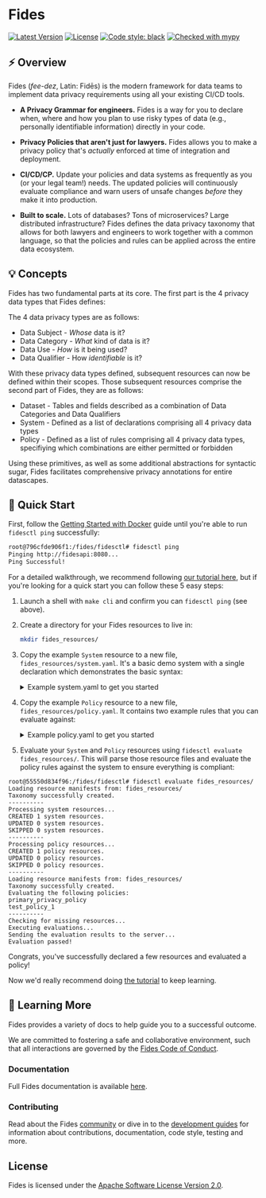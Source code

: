 # Fides

[![Latest Version][pypi-image]][pypi-url]
[![License][license-image]][license-url]
[![Code style: black][black-image]][black-url]
[![Checked with mypy][mypy-image]][mypy-url]

## :zap: Overview

Fides (*fee-dez*, Latin: Fidēs) is the modern framework for data teams to implement data privacy requirements using all your existing CI/CD tools.

- **A Privacy Grammar for engineers.** Fides is a way for you to declare when, where and how you plan to use risky types of data (e.g., personally identifiable information) directly in your code.

- **Privacy Policies that aren't just for lawyers.** Fides allows you to make a privacy policy that's *actually* enforced at time of integration and deployment.

- **CI/CD/CP.** Update your policies and data systems as frequently as you (or your legal team!) needs. The updated policies will continuously evaluate compliance and warn users of unsafe changes _before_ they make it into production.

- **Built to scale.** Lots of databases? Tons of microservices? Large distributed infrastructure? Fides defines the data privacy taxonomy that allows for both lawyers and engineers to work together with a common language, so that the policies and rules can be applied across the entire data ecosystem.

## :bulb: Concepts

Fides has two fundamental parts at its core. The first part is the 4 privacy data types that Fides defines:

The 4 data privacy types are as follows:

- Data Subject - _Whose_ data is it?
- Data Category - _What_ kind of data is it?
- Data Use - _How_ is it being used?
- Data Qualifier - How _identifiable_ is it?

With these privacy data types defined, subsequent resources can now be defined within their scopes. Those subsequent resources comprise the second part of Fides, they are as follows:

- Dataset - Tables and fields described as a combination of Data Categories and Data Qualifiers
- System - Defined as a list of declarations comprising all 4 privacy data types
- Policy - Defined as a list of rules comprising all 4 privacy data types, specifiying which combinations are either permitted or forbidden

Using these primitives, as well as some additional abstractions for syntactic sugar, Fides facilitates comprehensive privacy annotations for entire datascapes.

## :rocket: Quick Start

First, follow the [Getting Started with Docker](https://github.com/ethyca/fides/blob/main/docs/fides/docs/getting_started/docker.md) guide until you're able to run `fidesctl ping` successfully:
```bash
root@796cfde906f1:/fides/fidesctl# fidesctl ping
Pinging http://fidesapi:8080...
Ping Successful!
```

For a detailed walkthrough, we recommend following [our tutorial here](https://github.com/ethyca/fides/blob/main/docs/fides/docs/tutorial.md), but if you're looking for a quick start you can follow these 5 easy steps:

1. Launch a shell with `make cli` and confirm you can `fidesctl ping` (see above).

1. Create a directory for your Fides resources to live in:

    ```bash
    mkdir fides_resources/
    ```

1. Copy the example `System` resource to a new file, `fides_resources/system.yaml`. It's a basic demo system with a single declaration which demonstrates the basic syntax:

    <details>
        <summary>Example system.yaml to get you started</summary>

      ```yaml
    system:
      - organizationId: 1
        fidesKey: "demo_system"
        name: "Demo System"
        description: "A system used for demos."
        systemType: "Service"
        privacyDeclarations:
          - name: "Analyze Anonymous Content"
            dataCategories:
              - "account_data"
            dataUse: "provide"
            dataQualifier: "anonymized_data"
            dataSubjects:
              - "customer"
      ```
    </details>

1. Copy the example `Policy` resource to a new file, `fides_resources/policy.yaml`. It contains two example rules that you can evaluate against:

    <details>
    <summary>Example policy.yaml to get you started</summary>

      ```yaml
    policy:
      - organizationId: 1
        fidesKey: "primary_privacy_policy"
        name: "Primary Privacy Policy"
        description: "The main privacy policy for our organization."
        rules:
          - organizationId: 1
            fidesKey: "reject_targeted_marketing"
            name: "Reject Targeted Marketing"
            description: "Disallow marketing that is targeted towards users."
            dataCategories:
              inclusion: "ANY"
              values:
                - profiling_data
                - account_data
                - derived_data
                - cloud_service_provider_data
            dataUses:
              inclusion: ANY
              values:
                - market_advertise_or_promote
                - offer_upgrades_or_upsell
            dataSubjects:
              inclusion: ANY
              values:
                - trainee
                - commuter
            dataQualifier: pseudonymized_data
            action: REJECT
          - organizationId: 1
            fidesKey: "reject_some_marketing"
            name: "Reject Some Marketing"
            description: "Disallow some marketing that is targeted towards users."
            dataCategories:
              inclusion: ANY
              values:
                - user_location
                - personal_health_data_and_medical_records
                - connectivity_data
                - credentials
            dataUses:
              inclusion: ALL
              values:
                - improvement_of_business_support_for_contracted_service
                - personalize
                - share_when_required_to_provide_the_service
            dataSubjects:
              inclusion: NONE
              values:
                - trainee
                - commuter
                - patient
            dataQualifier: pseudonymized_data
            action: REJECT
      ```

    </details>

1. Evaluate your `System` and `Policy` resources using `fidesctl evaluate fides_resources/`. This will parse those resource files and evaluate the policy rules against the system to ensure everything is compliant:
```
root@55550d834f96:/fides/fidesctl# fidesctl evaluate fides_resources/
Loading resource manifests from: fides_resources/
Taxonomy successfully created.
----------
Processing system resources...
CREATED 1 system resources.
UPDATED 0 system resources.
SKIPPED 0 system resources.
----------
Processing policy resources...
CREATED 1 policy resources.
UPDATED 0 policy resources.
SKIPPED 0 policy resources.
----------
Loading resource manifests from: fides_resources/
Taxonomy successfully created.
Evaluating the following policies:
primary_privacy_policy
test_policy_1
----------
Checking for missing resources...
Executing evaluations...
Sending the evaluation results to the server...
Evaluation passed!
```

Congrats, you've successfully declared a few resources and evaluated a policy!

Now we'd really recommend doing [the tutorial](https://github.com/ethyca/fides/blob/main/docs/fides/docs/tutorial.md) to keep learning.


## :book: Learning More

Fides provides a variety of docs to help guide you to a successful outcome.

We are committed to fostering a safe and collaborative environment, such that all interactions are governed by the [Fides Code of Conduct](https://github.com/ethyca/fides/tree/main/docs/fides/docs/community/code_of_conduct.md).

### Documentation

Full Fides documentation is available [here](https://github.com/ethyca/fides/tree/main/docs/fides/docs).

### Contributing

Read about the Fides [community](https://github.com/ethyca/fides/tree/main/docs/fides/docs/community) or dive in to the [development guides](https://github.com/ethyca/fides/blob/main/docs/fides/docs/development/overview.md) for information about contributions, documentation, code style, testing and more.


## License

Fides is licensed under the [Apache Software License Version 2.0](https://www.apache.org/licenses/LICENSE-2.0).

[pypi-image]: https://img.shields.io/pypi/v/fidesctl.svg
[pypi-url]: https://pypi.python.org/pypi/fidesctl/
[license-image]: https://img.shields.io/:license-Apache%202-blue.svg
[license-url]: https://www.apache.org/licenses/LICENSE-2.0.txt
[black-image]: https://img.shields.io/badge/code%20style-black-000000.svg
[black-url]: https://github.com/psf/black/
[mypy-image]: http://www.mypy-lang.org/static/mypy_badge.svg
[mypy-url]: http://mypy-lang.org/
